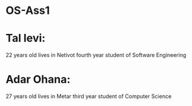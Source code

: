 OS-Ass1
=======

Tal levi:
=========
22 years old
lives in Netivot
fourth year student of Software Engineering


Adar Ohana:
===========
27 years old
lives in Metar
third year student of Computer Science
